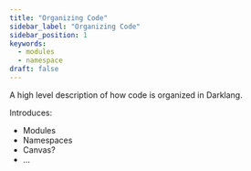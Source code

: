 ```yaml
---
title: "Organizing Code"
sidebar_label: "Organizing Code"
sidebar_position: 1
keywords:
  - modules
  - namespace
draft: false
---
```


A high level description of how code is organized in Darklang.

Introduces:

* Modules
* Namespaces
* Canvas?
* ...
